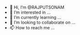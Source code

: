 - 👋 Hi, I’m @RAJPUTSONAM
- 👀 I’m interested in ...
- 🌱 I’m currently learning ...
- 💞️ I’m looking to collaborate on ...
- 📫 How to reach me ...

<!---
RAJPUTSONAM/RAJPUTSONAM is a ✨ special ✨ repository because its `README.md` (this file) appears on your GitHub profile.
You can click the Preview link to take a look at your changes.
--->
